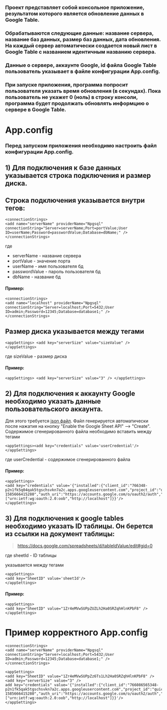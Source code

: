### Проект представляет собой консольное приложение, результатом которого является обновление данных в Google Table.
### Обрабатываются следующие данные: название сервера, название баз данных, размер баз данных, дата обновления. На каждый сервер автоматически создается новый лист в Google Table с названием идентичным названию сервера.
### Данные о сервере, аккаунте Google, id файла Google Table пользователь указывает в файле конфигурации App.config.
### При запуске приложения, программа попросит пользователя указать время обновления (в секундах). Пока пользователь не укажет 0 (ноль) в строку консоли, программа будет продолжать обновлять информцию о сервере в Google Table.



# App.config
### Перед запуском приложения необходимо настроить файл конфигурации App.config.

## 1)  Для подключения к базе данных указывается строка подключения и размер диска.

## Строка подключения указывается внутри тегов:

```
<connectionStrings> 
<add name="serverName" providerName="Npgsql" connectionString="Server=serverName;Port=portValue;User ID=userName;Password=passwordValue;Database=dbName;" />
</connectionStrings>
```

где
+ serverName - название сервера
+ portValue - значение порта
+ userName - имя пользователя бд
+ passwordValue - пароль пользователя бд
+ dbName - название бд

#### Пример:

```
<connectionStrings>
<add name="localhost" providerName="Npgsql" connectionString="Server=localhost;Port=5432;User ID=admin;Password=12345;Database=database1;" />
</connectionStrings>
```

## Размер диска указывается между тегами
```<appSettings> <add key="serverSize" value="sizeValue" /> </appSettings>```

где sizeValue - размер диска

#### Пример:

```<appSettings> <add key="serverSize" value="3" /> </appSettings>```


## 2)  Для подключения к аккаунту Google необходимо указать данные пользовательского аккаунта.

Для этого требуется [json файл](https://developers.google.com/sheets/api/quickstart/dotnet). Файл генерируется автоматически после нажатия на кнопку "Enable the Google Sheet API" --> "Create".  
Содержимое сгенерированного файла необходимо вставить между тегами

```
<appSettings><add key="credentials" value='userCredential'/></appSettings>
``` 

где userCredential - содержимое сгенерированного файла

#### Пример:

```
<appSettings>
<add key="credentials" value='{"installed":{"client_id":"766348-p2n1fk5q04qak5tgschsvkn7a2c.apps.googleusercontent.com","project_id":"quickstart-1585666415280","auth_uri":"https://accounts.google.com/o/oauth2/auth","token_uri":"https://oauth2.googleapis.com/token","auth_provider_x509_cert_url":"https://www.googleapis.com/oauth2/v1/certs","client_secret":"M5wm08jwi3BX3ZdAM","redirect_uris":["urn:ietf:wg:oauth:2.0:oob","http://localhost"]}}'/>
</appSettings>
``` 

## 3) Для подключения к google tables необходимо указать ID таблицы. Он берется из ссылки на документ таблицы:

> https://docs.google.com/spreadsheets/d/tableIdValue/edit#gid=0
 
 где sheetId - ID таблицы
 
указывается между тегами

```
<appSettings>
<add key="SheetID" value='sheetId'/>
</appSettings>
```

#### Пример:

```
<appSettings>
<add key="SheetID" value="1Zr4eMVwSUPpZUZLh2Ha0SRZqhHlnKPbF8" />
</appSettings>
``` 


# Пример корректного App.config

``` 
<connectionStrings>
<add name="serverName" providerName="Npgsql" connectionString="Server=localhost;Port=5432;User ID=admin;Password=12345;Database=database1;" />
</connectionStrings>

<appSettings>
<add key="SheetID" value="1Zr4eMVwSUPpZz6Ts1Lh2Ha0SRZqhHlnKPbF8" />
<add key="serverSize" value="3" />
add key="credentials" value='{"installed":{"client_id":"766086565348-p2n1fk5qak5tgschsvkn7a2c.apps.googleusercontent.com","project_id":"quickstart-1585666415280","auth_uri":"https://accounts.google.com/o/oauth2/auth","token_uri":"https://oauth2.googleapis.com/token","auth_provider_x509_cert_url":"https://www.googleapis.com/oauth2/v1/certs","client_secret":"M5wm083ZFWjb29ZdAM","redirect_uris":["urn:ietf:wg:oauth:2.0:oob","http://localhost"]}}'/>
</appSettings>

``` 
